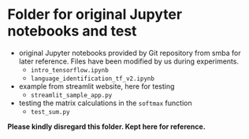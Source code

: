 # Folder for original Jupyter notebooks and test

* original Jupyter notebooks provided by Git 
repository from smba for later reference.  Files have been modified by us during experiments.
  * `intro_tensorflow.ipynb` 
  * `language_identification_tf_v2.ipynb`
* example from streamlit website, here for testing
  * `streamlit_sample_app.py` 
* testing the matrix calculations in the `softmax` function
  * `test_sum.py`

**Please kindly disregard this folder. Kept here for reference.**